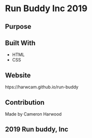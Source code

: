 # Run Buddy Inc 2019

## Purpose

## Built With
* HTML
* CSS

## Website
htps://harwcam.github.io/run-buddy

## Contribution 

Made by Cameron Harwood


## 2019 Run buddy, Inc
